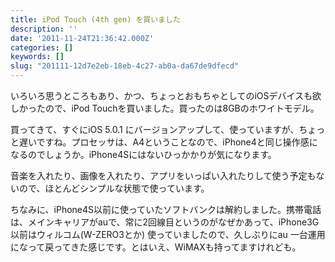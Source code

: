 ```yaml
---
title: iPod Touch (4th gen) を買いました
description: ''
date: '2011-11-24T21:36:42.000Z'
categories: []
keywords: []
slug: "201111-12d7e2eb-18eb-4c27-ab0a-da67de9dfecd"
---
```

いろいろ思うところもあり、かつ、ちょっとおもちゃとしてのiOSデバイスも欲しかったので、iPod Touchを買いました。買ったのは8GBのホワイトモデル。

買ってきて、すぐにiOS 5.0.1 にバージョンアップして、使っていますが、ちょっと遅いですね。プロセッサは、A4ということなので、iPhone4と同じ操作感になるのでしょうか。iPhone4Sにはないひっかかりが気になります。

音楽を入れたり、画像を入れたり、アプリをいっぱい入れたりして使う予定もないので、ほとんどシンプルな状態で使っています。

ちなみに、iPhone4S以前に使っていたソフトバンクは解約しました。携帯電話は、メインキャリアがauで、常に2回線目というのがなぜかあって、iPhone3G以前はウィルコム(W-ZERO3とか) 使っていましたので、久しぶりにau 一台運用になって戻ってきた感じです。とはいえ、WiMAXも持ってますけれども。